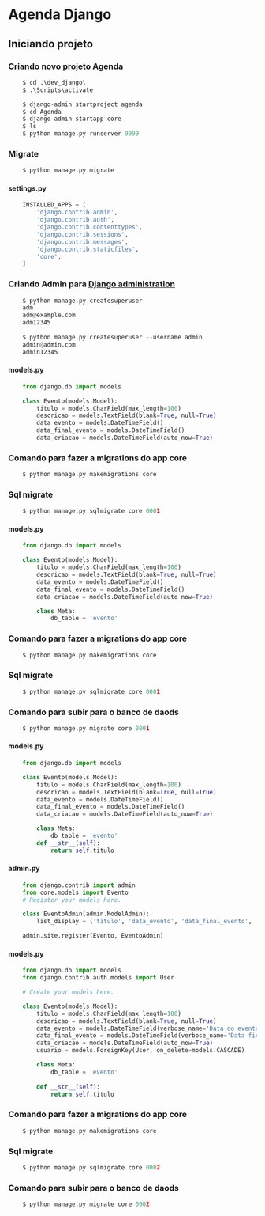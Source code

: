 # Agenda Django
## Iniciando projeto
### Criando novo projeto Agenda
```py
    $ cd .\dev_django\
    $ .\Scripts\activate

    $ django-admin startproject agenda
    $ cd Agenda
    $ django-admin startapp core
    $ ls
    $ python manage.py runserver 9999
```
### Migrate
```py
    $ python manage.py migrate
```
#### settings.py
```py
    INSTALLED_APPS = [
        'django.contrib.admin',
        'django.contrib.auth',
        'django.contrib.contenttypes',
        'django.contrib.sessions',
        'django.contrib.messages',
        'django.contrib.staticfiles',
        'core',
    ]
```
### Criando Admin para <a href="http://localhost:9999/admin/login/?next=/admin/">Django administration</a>
```py
    $ python manage.py createsuperuser
    adm
    adm@example.com
    adm12345
    
    $ python manage.py createsuperuser --username admin
    admin@admin.com
    admin12345
```
#### models.py
```py
    from django.db import models

    class Evento(models.Model):
        titulo = models.CharField(max_length=100)
        descricao = models.TextField(blank=True, null=True)
        data_evento = models.DateTimeField()
        data_final_evento = models.DateTimeField()
        data_criacao = models.DateTimeField(auto_now=True)
```
### Comando para fazer a migrations do app core
```py
    $ python manage.py makemigrations core  
```
### Sql migrate
```py
    $ python manage.py sqlmigrate core 0001
```
#### models.py
```py
    from django.db import models

    class Evento(models.Model):
        titulo = models.CharField(max_length=100)
        descricao = models.TextField(blank=True, null=True)
        data_evento = models.DateTimeField()
        data_final_evento = models.DateTimeField()
        data_criacao = models.DateTimeField(auto_now=True)

        class Meta:
            db_table = 'evento'
```
### Comando para fazer a migrations do app core
```py
    $ python manage.py makemigrations core  
```
### Sql migrate
```py
    $ python manage.py sqlmigrate core 0001
```
### Comando para subir para o banco de daods
```py
    $ python manage.py migrate core 0001
```
#### models.py
```py
    from django.db import models

    class Evento(models.Model):
        titulo = models.CharField(max_length=100)
        descricao = models.TextField(blank=True, null=True)
        data_evento = models.DateTimeField()
        data_final_evento = models.DateTimeField()
        data_criacao = models.DateTimeField(auto_now=True)

        class Meta:
            db_table = 'evento'
        def __str__(self):
            return self.titulo
```
#### admin.py
```py
    from django.contrib import admin
    from core.models import Evento
    # Register your models here.

    class EventoAdmin(admin.ModelAdmin):
        list_display = ('titulo', 'data_evento', 'data_final_evento', 'data_criacao')

    admin.site.register(Evento, EventoAdmin)
```
#### models.py
```py
    from django.db import models
    from django.contrib.auth.models import User

    # Create your models here.

    class Evento(models.Model):
        titulo = models.CharField(max_length=100)
        descricao = models.TextField(blank=True, null=True)
        data_evento = models.DateTimeField(verbose_name='Data do evento')
        data_final_evento = models.DateTimeField(verbose_name='Data final do evento', null=True)
        data_criacao = models.DateTimeField(auto_now=True)
        usuario = models.ForeignKey(User, on_delete=models.CASCADE)

        class Meta:
            db_table = 'evento'
        
        def __str__(self):
            return self.titulo
```
### Comando para fazer a migrations do app core
```py
    $ python manage.py makemigrations core  
```
### Sql migrate
```py
    $ python manage.py sqlmigrate core 0002
```
### Comando para subir para o banco de daods
```py
    $ python manage.py migrate core 0002
```